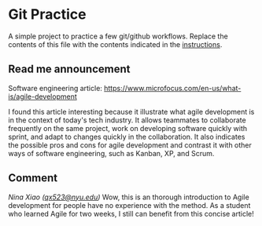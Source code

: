 # Git Practice
A simple project to practice a few git/github workflows.  Replace the contents of this file with the contents indicated in the [instructions](./instructions.md).

## Read me announcement

Software engineering article: https://www.microfocus.com/en-us/what-is/agile-development 

I found this article interesting because it illustrate what agile development is in the context of today's tech industry. It allows teammates to collaborate frequently on the same project, work on developing software quickly with sprint, and adapt to changes quickly in the collaboration. It also indicates the possible pros and cons for agile development and contrast it with other ways of software engineering, such as Kanban, XP, and Scrum.

## Comment
_Nina Xiao (qx523@nyu.edu)_
Wow, this is an thorough introduction to Agile development for people have no experience with the method. As a student who learned Agile for two weeks, I still can benefit from this concise article!